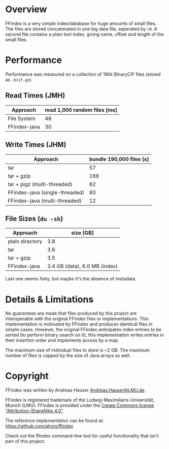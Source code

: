 # Overview

FFindex is a very simple index/database for huge amounts of small files. The files are stored concatenated in one big 
data file, seperated by `\0`. A second file contains a plain text index, giving name, offset and length of the small 
files.

# Performance

Performance was measured on a collection of 190k BinaryCIF files (stored as `.bcif.gz`).

## Read Times (JMH)
| Approach | read 1,000 random files [ms] |
| --- | --- |
| File System | 48 |
| FFindex-java | 30 |

## Write Times (JHM)
| Approach | bundle 190,000 files [s] |
| --- | --- |
| tar | 57 |
| tar + gzip | 166 |
| tar + pigz (multi-threaded) | 62 |
| FFindex-java (single-threaded) | 80 |
| FFindex-java (multi-threaded) | 12 |

## File Sizes (`du -sh`)
| Approach | size [GB] |
| --- | --- |
| plain directory | 3.8 |
| tar | 3.6 |
| tar + gzip | 3.5 |
| FFindex-java | 3.4 GB (data), 6.0 MB (index) |

Last one seems fishy, but maybe it's the absence of metadata.

# Details & Limitations
No guarantees are made that files produced by this project are interoperable with the original FFindex files or 
implementations. This implementation is motivated by FFindex and produces identical files in simple cases. However, the
original FFindex anticipates index entries to be sorted (to perform binary search on it), this implementation writes 
entries in their insertion order and implements access by a map.

The maximum size of individual files to store is ~2 GB. The maximum number of files is capped by the size of Java arrays
as well.

# Copyright

FFindex was written by Andreas Hauser <Andreas.Hauser@LMU.de>.

FFindex is registered trademark of the Ludwig-Maximilians-Universität, Munich (LMU).
FFindex is provided under the [Create Commons license "Attribution-ShareAlike 4.0"](http://creativecommons.org/licenses/by-sa/4.0/).

The reference implementation can be found at: https://github.com/ahcm/ffindex

Check out the ffindex command-line tool for useful functionality that isn't part of this project.